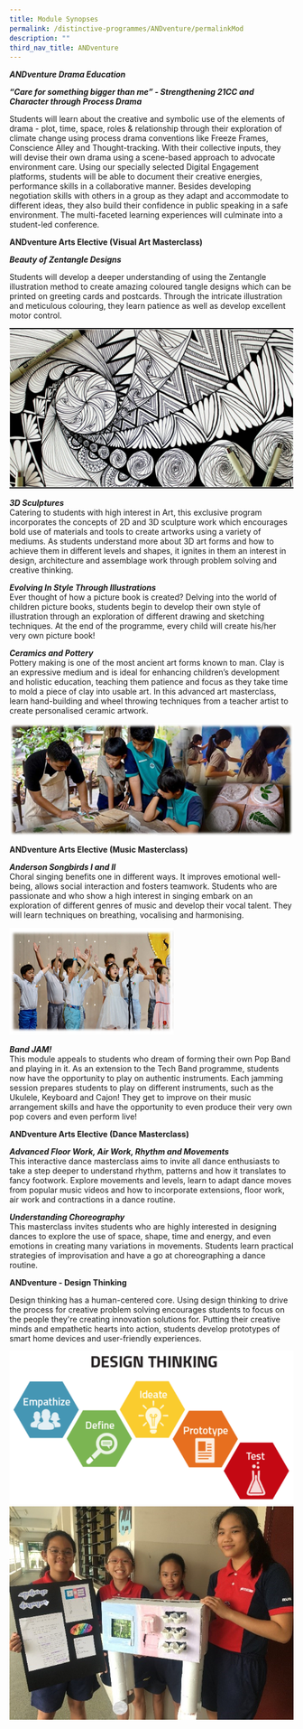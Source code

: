 ```yaml
---
title: Module Synopses
permalink: /distinctive-programmes/ANDventure/permalinkMod
description: ""
third_nav_title: ANDventure
---
```

<p><strong><em>ANDventure Drama Education</em></strong></p>
<p><strong><em>&ldquo;Care for something bigger than me&rdquo; - Strengthening 21CC and Character through Process Drama</em></strong></p>
<p>Students will learn about the creative and symbolic use of the elements of drama - plot, time, space, roles &amp; relationship through their exploration of climate change using process drama conventions like Freeze Frames, Conscience Alley and Thought-tracking. With their collective inputs, they will devise their own drama using a scene-based approach to advocate environment care. Using our specially selected Digital Engagement platforms, students will be able to document their creative energies, performance skills in a collaborative manner. Besides developing negotiation skills with others in a group as they adapt and accommodate to different ideas, they also build their confidence in public speaking in a safe environment. The multi-faceted learning experiences will culminate into a student-led conference.&nbsp;</p>

<p><strong>ANDventure Arts Elective (Visual Art Masterclass)</strong></p>
<p><strong><em>Beauty of Zentangle Designs</em></strong></p>
<p>Students will develop a deeper understanding of using the Zentangle illustration method to create amazing coloured tangle designs which can be printed on greeting cards and postcards. Through the intricate illustration and meticulous colouring, they learn patience as well as develop excellent motor control.&nbsp;</p>

![](/images/ANDvZentangle.jpg)      

<p><em><strong>3D Sculptures<br /></strong></em>Catering to students with high interest in Art, this exclusive program incorporates the concepts of 2D and 3D sculpture work which encourages bold use of materials and tools to create artworks using a variety of mediums. As students understand more about 3D art forms and how to achieve them in different levels and shapes, it ignites in them an interest in design, architecture and assemblage work through problem solving and creative thinking.</p>
<p><em><strong>Evolving In Style Through Illustrations<br /></strong></em>Ever thought of how a picture book is created? Delving into the world of children picture books, students begin to develop their own style of illustration through an exploration of different drawing and sketching techniques. At the end of the programme, every child will create his/her very own picture book!&nbsp;</p>
<p><em><strong>Ceramics and Pottery<br /></strong></em>Pottery&nbsp;making is one of the most ancient art forms known to man. Clay is an expressive medium and is ideal for enhancing children&rsquo;s development and holistic education, teaching them patience and focus as they take time to mold a piece of clay into usable art. In this advanced art masterclass, learn hand-building and wheel throwing techniques from a teacher artist to create personalised ceramic artwork.</p>

![](/images/ANDvCeramics.png)

<p><strong>ANDventure Arts Elective (Music&nbsp;</strong><strong>Masterclass)</strong><strong></strong></p>
<p><em><strong>Anderson Songbirds I and II<br /></strong></em>Choral singing benefits one in different ways. It improves emotional well-being, allows social interaction and fosters teamwork. Students who are passionate and who show a high interest in singing embark on an exploration of different genres of music and develop their vocal talent. They will learn techniques on breathing, vocalising and harmonising.</p>

![](/images/ANDvSongbird.png)

<p><em><strong>Band JAM!&nbsp;<br /></strong></em>This module appeals to students who dream of forming their own Pop Band and playing in it. As an extension to the Tech Band programme, students now have the opportunity to play on authentic instruments. Each jamming session prepares students to play on different instruments, such as the Ukulele, Keyboard and Cajon! They get to improve on their music arrangement skills and have the opportunity to even produce their very own pop covers and even perform live!&nbsp;</p>
<p><strong></strong></p>
<p><strong>ANDventure Arts Elective (Dance Masterclass)</strong></p>
<p><em><strong>Advanced Floor Work, Air Work, Rhythm and Movements<br /></strong></em>This interactive dance masterclass aims to invite all dance enthusiasts to take a step deeper to understand rhythm, patterns and how it translates to fancy footwork. Explore movements and levels, learn to adapt dance moves from popular music videos and how to incorporate extensions, floor work, air work and contractions in a dance routine.</p>
<p><em><strong>Understanding Choreography<br /></strong></em>This masterclass invites students who are highly interested in designing dances to explore the use of space, shape, time and energy, and even emotions&nbsp;in creating many variations in movements. Students learn practical strategies of improvisation and have a go at choreographing a dance routine.</p>
<p><strong>ANDventure - Design Thinking</strong></p>
<p>Design thinking&nbsp;has a human-centered core. Using design thinking to drive the process for creative problem solving encourages students to focus on the people they're creating innovation solutions for. Putting&nbsp;their creative minds and empathetic hearts into action, students develop prototypes of smart home devices&nbsp;and user-friendly experiences.&nbsp;</p>

![](/images/ANDvDesignThinking.png) ![](/images/ANDvDesignThinking2.jpg)